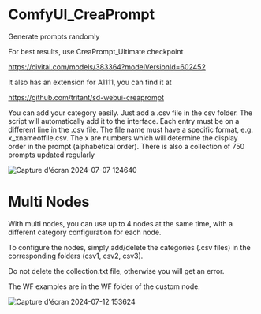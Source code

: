 # ComfyUI_CreaPrompt
Generate prompts randomly

For best results, use CreaPrompt_Ultimate checkpoint

https://civitai.com/models/383364?modelVersionId=602452

It also has an extension for A1111, you can find it at

https://github.com/tritant/sd-webui-creaprompt

You can add your category easily. Just add a .csv file in the csv folder. The script will automatically add it to the interface. Each entry must be on a different line in the .csv file. The file name must have a specific format, e.g. x_xnameoffile.csv. The x are numbers which will determine the display order in the prompt (alphabetical order).
There is also a collection of 750 prompts updated regularly

![Capture d'écran 2024-07-07 124640](https://github.com/tritant/ComfyUI_CreaPrompt/assets/15909062/7ba41044-70d4-44c4-93b2-7009eaf3cf0e)

# Multi Nodes

With multi nodes, you can use up to 4 nodes at the same time, with a different category configuration for each node.

To configure the nodes, simply add/delete the categories (.csv files) in the corresponding folders (csv1, csv2, csv3).

Do not delete the collection.txt file, otherwise you will get an error.

The WF examples are in the WF folder of the custom node.

![Capture d'écran 2024-07-12 153624](https://github.com/user-attachments/assets/b62426a0-c512-4cec-9eee-ae6e311c9960)



